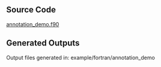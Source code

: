 ## Source Code

[annotation_demo.f90](https://github.com/lazy-fortran/fortplot/blob/main/example/fortran/annotation_demo/annotation_demo.f90)
## Generated Outputs

Output files generated in: example/fortran/annotation_demo
